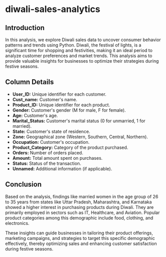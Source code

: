 # diwali-sales-analytics

## Introduction

In this analysis, we explore Diwali sales data to uncover consumer behavior patterns and trends using Python. Diwali, the festival of lights, is a significant time for shopping and festivities, making it an ideal period to analyze customer preferences and market trends. This analysis aims to provide valuable insights for businesses to optimize their strategies during festive seasons.

## Column Details

- **User_ID:** Unique identifier for each customer.
- **Cust_name:** Customer's name.
- **Product_ID:** Unique identifier for each product.
- **Gender:** Customer's gender (M for male, F for female).
- **Age:** Customer's age.
- **Marital_Status:** Customer's marital status (0 for unmarried, 1 for married).
- **State:** Customer's state of residence.
- **Zone:** Geographical zone (Western, Southern, Central, Northern).
- **Occupation:** Customer's occupation.
- **Product_Category:** Category of the product purchased.
- **Orders:** Number of orders placed.
- **Amount:** Total amount spent on purchases.
- **Status:** Status of the transaction.
- **Unnamed:** Additional information (if applicable).


## Conclusion

Based on the analysis, findings like married women in the age group of 26 to 35 years from states like Uttar Pradesh, Maharashtra, and Karnataka showed a higher interest in purchasing products during Diwali. They are primarily employed in sectors such as IT, Healthcare, and Aviation. Popular product categories among this demographic include food, clothing, and electronics.

These insights can guide businesses in tailoring their product offerings, marketing campaigns, and strategies to target this specific demographic effectively, thereby optimizing sales and enhancing customer satisfaction during festive seasons.

